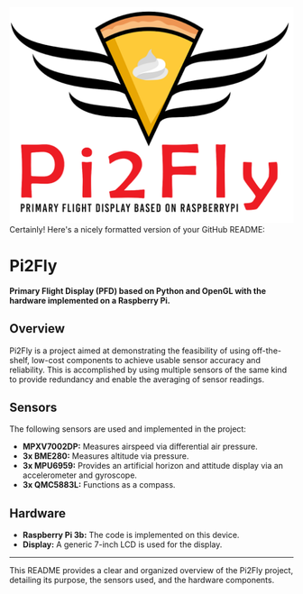 
![Pi2Fly Logo](documentation/logo.png)
Certainly! Here's a nicely formatted version of your GitHub README:


# Pi2Fly

**Primary Flight Display (PFD) based on Python and OpenGL with the hardware implemented on a Raspberry Pi.**

## Overview
Pi2Fly is a project aimed at demonstrating the feasibility of using off-the-shelf, low-cost components to achieve usable sensor accuracy and reliability. This is accomplished by using multiple sensors of the same kind to provide redundancy and enable the averaging of sensor readings.

## Sensors
The following sensors are used and implemented in the project:

- **MPXV7002DP:** Measures airspeed via differential air pressure.
- **3x BME280:** Measures altitude via pressure.
- **3x MPU6959:** Provides an artificial horizon and attitude display via an accelerometer and gyroscope.
- **3x QMC5883L:** Functions as a compass.

## Hardware
- **Raspberry Pi 3b:** The code is implemented on this device.
- **Display:** A generic 7-inch LCD is used for the display.

---

This README provides a clear and organized overview of the Pi2Fly project, detailing its purpose, the sensors used, and the hardware components.
